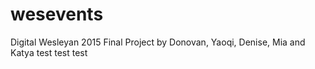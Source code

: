 # wesevents
Digital Wesleyan 2015 Final Project by Donovan, Yaoqi, Denise, Mia and Katya
test test test
